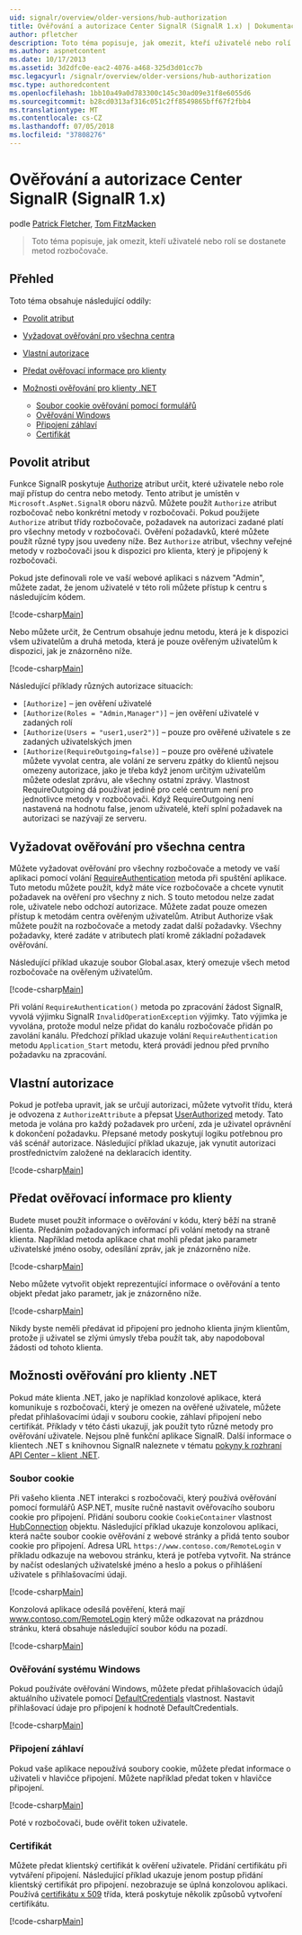 ```yaml
---
uid: signalr/overview/older-versions/hub-authorization
title: Ověřování a autorizace Center SignalR (SignalR 1.x) | Dokumentace Microsoftu
author: pfletcher
description: Toto téma popisuje, jak omezit, kteří uživatelé nebo rolí se dostanete metod rozbočovače.
ms.author: aspnetcontent
ms.date: 10/17/2013
ms.assetid: 3d2dfc0e-eac2-4076-a468-325d3d01cc7b
msc.legacyurl: /signalr/overview/older-versions/hub-authorization
msc.type: authoredcontent
ms.openlocfilehash: 1bb10a49a0d783300c145c30ad09e31f8e6055d6
ms.sourcegitcommit: b28cd0313af316c051c2ff8549865bff67f2fbb4
ms.translationtype: MT
ms.contentlocale: cs-CZ
ms.lasthandoff: 07/05/2018
ms.locfileid: "37808276"
---
```

<a name="authentication-and-authorization-for-signalr-hubs-signalr-1x"></a>Ověřování a autorizace Center SignalR (SignalR 1.x)
====================
podle [Patrick Fletcher](https://github.com/pfletcher), [Tom FitzMacken](https://github.com/tfitzmac)

> Toto téma popisuje, jak omezit, kteří uživatelé nebo rolí se dostanete metod rozbočovače.


## <a name="overview"></a>Přehled

Toto téma obsahuje následující oddíly:

- [Povolit atribut](#authorizeattribute)
- [Vyžadovat ověřování pro všechna centra](#requireauth)
- [Vlastní autorizace](#custom)
- [Předat ověřovací informace pro klienty](#passauth)
- [Možnosti ověřování pro klienty .NET](#authoptions)

    - [Soubor cookie ověřování pomocí formulářů](#cookie)
    - [Ověřování Windows](#windows)
    - [Připojení záhlaví](#header)
    - [Certifikát](#certificate)

<a id="authorizeattribute"></a>

## <a name="authorize-attribute"></a>Povolit atribut

Funkce SignalR poskytuje [Authorize](https://msdn.microsoft.com/library/microsoft.aspnet.signalr.authorizeattribute(v=vs.111).aspx) atribut určit, které uživatele nebo role mají přístup do centra nebo metody. Tento atribut je umístěn v `Microsoft.AspNet.SignalR` oboru názvů. Můžete použít `Authorize` atribut rozbočovač nebo konkrétní metody v rozbočovači. Pokud použijete `Authorize` atribut třídy rozbočovače, požadavek na autorizaci zadané platí pro všechny metody v rozbočovači. Ověření požadavků, které můžete použít různé typy jsou uvedeny níže. Bez `Authorize` atribut, všechny veřejné metody v rozbočovači jsou k dispozici pro klienta, který je připojený k rozbočovači.

Pokud jste definovali role ve vaší webové aplikaci s názvem "Admin", můžete zadat, že jenom uživatelé v této roli můžete přístup k centru s následujícím kódem.

[!code-csharp[Main](hub-authorization/samples/sample1.cs)]

Nebo můžete určit, že Centrum obsahuje jednu metodu, která je k dispozici všem uživatelům a druhá metoda, která je pouze ověřeným uživatelům k dispozici, jak je znázorněno níže.

[!code-csharp[Main](hub-authorization/samples/sample2.cs)]

Následující příklady různých autorizace situacích:

- `[Authorize]` – jen ověření uživatelé
- `[Authorize(Roles = "Admin,Manager")]` – jen ověření uživatelé v zadaných rolí
- `[Authorize(Users = "user1,user2")]` – pouze pro ověřené uživatele s ze zadaných uživatelských jmen
- `[Authorize(RequireOutgoing=false)]` – pouze pro ověřené uživatele můžete vyvolat centra, ale volání ze serveru zpátky do klientů nejsou omezeny autorizace, jako je třeba když jenom určitým uživatelům můžete odeslat zprávu, ale všechny ostatní zprávy. Vlastnost RequireOutgoing dá používat jedině pro celé centrum není pro jednotlivce metody v rozbočovači. Když RequireOutgoing není nastavená na hodnotu false, jenom uživatelé, kteří splní požadavek na autorizaci se nazývají ze serveru.

<a id="requireauth"></a>

## <a name="require-authentication-for-all-hubs"></a>Vyžadovat ověřování pro všechna centra

Můžete vyžadovat ověřování pro všechny rozbočovače a metody ve vaší aplikaci pomocí volání [RequireAuthentication](https://msdn.microsoft.com/library/microsoft.aspnet.signalr.hubpipelineextensions.requireauthentication(v=vs.111).aspx) metoda při spuštění aplikace. Tuto metodu můžete použít, když máte více rozbočovače a chcete vynutit požadavek na ověření pro všechny z nich. S touto metodou nelze zadat role, uživatele nebo odchozí autorizace. Můžete zadat pouze omezen přístup k metodám centra ověřeným uživatelům. Atribut Authorize však můžete použít na rozbočovače a metody zadat další požadavky. Všechny požadavky, které zadáte v atributech platí kromě základní požadavek ověřování.

Následující příklad ukazuje soubor Global.asax, který omezuje všech metod rozbočovače na ověřeným uživatelům.

[!code-csharp[Main](hub-authorization/samples/sample3.cs)]

Při volání `RequireAuthentication()` metoda po zpracování žádost SignalR, vyvolá výjimku SignalR `InvalidOperationException` výjimky. Tato výjimka je vyvolána, protože modul nelze přidat do kanálu rozbočovače přidán po zavolání kanálu. Předchozí příklad ukazuje volání `RequireAuthentication` metodu `Application_Start` metodu, která provádí jednou před prvního požadavku na zpracování.

<a id="custom"></a>

## <a name="customized-authorization"></a>Vlastní autorizace

Pokud je potřeba upravit, jak se určují autorizaci, můžete vytvořit třídu, která je odvozena z `AuthorizeAttribute` a přepsat [UserAuthorized](https://msdn.microsoft.com/library/microsoft.aspnet.signalr.authorizeattribute.userauthorized(v=vs.111).aspx) metody. Tato metoda je volána pro každý požadavek pro určení, zda je uživatel oprávnění k dokončení požadavku. Přepsané metody poskytují logiku potřebnou pro váš scénář autorizace. Následující příklad ukazuje, jak vynutit autorizaci prostřednictvím založené na deklaracích identity.

[!code-csharp[Main](hub-authorization/samples/sample4.cs)]

<a id="passauth"></a>

## <a name="pass-authentication-information-to-clients"></a>Předat ověřovací informace pro klienty

Budete muset použít informace o ověřování v kódu, který běží na straně klienta. Předáním požadovaných informací při volání metody na straně klienta. Například metoda aplikace chat mohli předat jako parametr uživatelské jméno osoby, odesílání zpráv, jak je znázorněno níže.

[!code-csharp[Main](hub-authorization/samples/sample5.cs)]

Nebo můžete vytvořit objekt reprezentující informace o ověřování a tento objekt předat jako parametr, jak je znázorněno níže.

[!code-csharp[Main](hub-authorization/samples/sample6.cs)]

Nikdy byste neměli předávat id připojení pro jednoho klienta jiným klientům, protože ji uživatel se zlými úmysly třeba použít tak, aby napodoboval žádosti od tohoto klienta.

<a id="authoptions"></a>

## <a name="authentication-options-for-net-clients"></a>Možnosti ověřování pro klienty .NET

Pokud máte klienta .NET, jako je například konzolové aplikace, která komunikuje s rozbočovači, který je omezen na ověřené uživatele, můžete předat přihlašovacími údaji v souboru cookie, záhlaví připojení nebo certifikát. Příklady v této části ukazují, jak použít tyto různé metody pro ověřování uživatele. Nejsou plně funkční aplikace SignalR. Další informace o klientech .NET s knihovnou SignalR naleznete v tématu [pokyny k rozhraní API Center – klient .NET](../guide-to-the-api/hubs-api-guide-net-client.md).

<a id="cookie"></a>

### <a name="cookie"></a>Soubor cookie

Při vašeho klienta .NET interakci s rozbočovači, který používá ověřování pomocí formulářů ASP.NET, musíte ručně nastavit ověřovacího souboru cookie pro připojení. Přidání souboru cookie `CookieContainer` vlastnost [HubConnection](https://msdn.microsoft.com/library/microsoft.aspnet.signalr.client.hubs.hubconnection(v=vs.111).aspx) objektu. Následující příklad ukazuje konzolovou aplikaci, která načte soubor cookie ověřování z webové stránky a přidá tento soubor cookie pro připojení. Adresa URL `https://www.contoso.com/RemoteLogin` v příkladu odkazuje na webovou stránku, která je potřeba vytvořit. Na stránce by načíst odeslaných uživatelské jméno a heslo a pokus o přihlášení uživatele s přihlašovacími údaji.

[!code-csharp[Main](hub-authorization/samples/sample7.cs)]

Konzolová aplikace odesílá pověření, která mají www.contoso.com/RemoteLogin který může odkazovat na prázdnou stránku, která obsahuje následující soubor kódu na pozadí.

[!code-csharp[Main](hub-authorization/samples/sample8.cs)]

<a id="windows"></a>

### <a name="windows-authentication"></a>Ověřování systému Windows

Pokud používáte ověřování Windows, můžete předat přihlašovacích údajů aktuálního uživatele pomocí [DefaultCredentials](https://msdn.microsoft.com/library/system.net.credentialcache.defaultcredentials.aspx) vlastnost. Nastavit přihlašovací údaje pro připojení k hodnotě DefaultCredentials.

[!code-csharp[Main](hub-authorization/samples/sample9.cs?highlight=6)]

<a id="header"></a>

### <a name="connection-header"></a>Připojení záhlaví

Pokud vaše aplikace nepoužívá soubory cookie, můžete předat informace o uživateli v hlavičce připojení. Můžete například předat token v hlavičce připojení.

[!code-csharp[Main](hub-authorization/samples/sample10.cs?highlight=6)]

Poté v rozbočovači, bude ověřit token uživatele.

<a id="certificate"></a>

### <a name="certificate"></a>Certifikát

Můžete předat klientský certifikát k ověření uživatele. Přidání certifikátu při vytváření připojení. Následující příklad ukazuje jenom postup přidání klientský certifikát pro připojení. nezobrazuje se úplná konzolovou aplikaci. Používá [certifikátu x 509](https://msdn.microsoft.com/library/system.security.cryptography.x509certificates.x509certificate.aspx) třída, která poskytuje několik způsobů vytvoření certifikátu.

[!code-csharp[Main](hub-authorization/samples/sample11.cs?highlight=6)]
